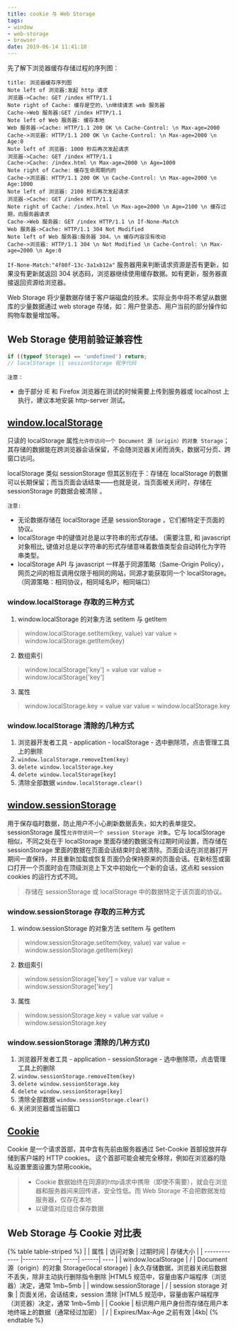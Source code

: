 ```yaml
---
title: cookie 与 Web Storage
tags:
- window
- web-storage
- browser
date: 2019-06-14 11:41:10
---
```


先了解下浏览器缓存存储过程的序列图：

```sequence
title: 浏览器缓存序列图
Note left of 浏览器:发起 http 请求
浏览器->Cache: GET /index HTTP/1.1
Note right of Cache: 缓存是空的，\n继续请求 web 服务器
Cache->Web 服务器:GET /index HTTP/1.1
Note left of Web 服务器: 缓存本地
Web 服务器->Cache: HTTP/1.1 200 OK \n Cache-Control: \n Max-age=2000
Cache->浏览器: HTTP/1.1 200 OK \n Cache-Control: \n Max-age=2000 \n Age:0
Note left of 浏览器: 1000 秒后再次发起请求
浏览器->Cache: GET /index HTTP/1.1
Cache->Cache: /index.html \n Max-age=2000 \n Age=1000
Note right of Cache: 缓存生命周期内的
Cache->浏览器: HTTP/1.1 200 OK \n Cache-Control: \n Max-age=2000 \n Age:1000
Note left of 浏览器: 2100 秒后再次发起请求
浏览器->Cache: GET /index HTTP/1.1
Note right of Cache: /index.html \n Max-age=2000 \n Age=2100 \n 缓存过期，向服务器请求
Cache->Web 服务器: GET /index HTTP/1.1 \n If-None-Match
Web 服务器->Cache: HTTP/1.1 304 Not Modified
Note left of Web 服务器:服务器 304，\n 缓存内容没有改动
Cache->浏览器: HTTP/1.1 304 \n Not Modified \n Cache-Control: \n Max-age=2000 \n Age:0
```
`If-None-Match:"4f80f-13c-3a1xb12a"` 服务器用来判断请求资源是否有更新，如果没有更新就返回 304 状态码，浏览器继续使用缓存数据。如有更新，服务器直接返回资源给浏览器。

Web Storage 将少量数据存储于客户端磁盘的技术。实际业务中将不希望从数据库的少量数据通过 web storage 存储，如：用户登录态、用户当前的部分操作如购物车数量增加等。

## Web Storage 使用前验证兼容性
```javascript
if ((typeof Storage) == 'undefined') return;
// localStorage || sessionStorage 程序代码
```

`注意：`
- 由于部分 IE 和 Firefox 浏览器在测试的时候需要上传到服务器或 localhost 上执行，建议本地安装 http-server 测试。

<!-- more -->


## [window.localStorage](https://developer.mozilla.org/zh-CN/docs/Web/API/Window/localStorage)
只读的 localStorage 属性`允许你访问一个 Document 源（origin）的对象 Storage`；其存储的数据能在跨浏览器会话保留，不会随浏览器关闭而消失，数据可分页、跨窗口访问。

localStorage 类似 sessionStorage
但其区别在于：存储在 localStorage 的数据可以长期保留；而当页面会话结束——也就是说，当页面被关闭时，存储在 sessionStorage 的数据会被清除 。

`注意:`
- 无论数据存储在 localStorage 还是 sessionStorage ，它们都特定于页面的协议。
- localStorage 中的键值对总是以字符串的形式存储。 (需要注意, 和 javascript 对象相比, 键值对总是以字符串的形式存储意味着数值类型会自动转化为字符串类型。
- localStorage API 与 javascript 一样基于同源策略（Same-Origin Policy），网页之间的相互调用仅限于相同的网站，同源才能获取同一个 localStorage。（同源策略：相同协议，相同域名IP，相同端口）

### window.localStorage 存取的三种方式
1.  window.localStorage 的对象方法 setItem 与 getItem
> window.localStorage.setItem(key, value)
  var value = window.localStorage.getItem(key)

2.  数组索引
> window.localStorage['key'] = value
> var value = window.localStorage['key']

3.  属性
> window.localStorage.key = value
> var value = window.localStorage.key

### window.localStorage 清除的几种方式
1. 浏览器开发者工具 - application - localStorage - 选中删除项，点击管理工具上的删除
2. `window.localStorage.removeItem(key)`
3. `delete window.localStorage.key`
4. `delete window.localStorage[key]`
5. 清除全部数据 `window.localStorage.clear()`

## [window.sessionStorage](https://developer.mozilla.org/zh-CN/docs/Web/API/Window/sessionStorage)
用于保存临时数据，防止用户不小心刷新数据丢失，如大的表单提交。
sessionStorage 属性`允许你访问一个 session Storage 对象`。它与 localStorage 相似，不同之处在于 localStorage 里面存储的数据没有过期时间设置，而存储在 sessionStorage 里面的数据在页面会话结束时会被清除。页面会话在浏览器打开期间一直保持，并且重新加载或恢复页面仍会保持原来的页面会话。在新标签或窗口打开一个页面时会在顶级浏览上下文中初始化一个新的会话，这点和 session cookies 的运行方式不同。

> 存储在 sessionStorage 或 localStorage 中的数据特定于该页面的协议。

### window.sessionStorage 存取的三种方式
1.  window.sessionStorage 的对象方法 setItem 与 getItem
> window.sessionStorage.setItem(key, value)
  var value = window.sessionStorage.getItem(key)

2.  数组索引
> window.sessionStorage['key'] = value
> var value = window.sessionStorage['key']

3.  属性
> window.sessionStorage.key = value
> var value = window.sessionStorage.key

### window.sessionStorage 清除的几种方式()
1. 浏览器开发者工具 - application - sessionStorage - 选中删除项，点击管理工具上的删除
2. `window.sessionStorage.removeItem(key)`
3. `delete window.sessionStorage.key`
4. `delete window.sessionStorage[key]`
5. 清除全部数据 `window.sessionStorage.clear()`
6. 关闭浏览器或当前窗口

## [Cookie](https://developer.mozilla.org/zh-CN/docs/Web/HTTP/Headers/Cookie)
Cookie 是一个请求首部，其中含有先前由服务器通过 Set-Cookie 首部投放并存储到客户端的 HTTP cookies。
这个首部可能会被完全移除，例如在浏览器的隐私设置里面设置为禁用cookie。

> *  Cookie 数据始终在同源的http请求中携带（即使不需要），就会在浏览器和服务器间来回传递，安全性低。而 Web Storage 不会把数据发给服务器，仅存在本地
> *  以键值对应组合保存数据


## Web Storage 与 Cookie 对比表
{% table table-striped %}
|         | 属性 | 访问对象 | 过期时间 | 存储大小 |
| ------------- |-------------| -----| ------| ---- |
| window.localStorage | / | Document 源（origin）的对象 Storage(local storage) | 永久存储数据，浏览器关闭后数据不丢失，除非主动执行删除指令删除 |HTML5 规范中，容量由客户端程序（浏览器）决定，通常 1mb~5mb |
| window.sessionStorage |   /  | session storage 对象 | 页面关闭，会话结束，session 清除 |HTML5 规范中，容量由客户端程序（浏览器）决定，通常 1mb~5mb |
| Cookie | 标识用户用户身份而存储在用户本地终端上的数据（通常经过加密） | / | Expires/Max-Age 之前有效 |4kb|
{% endtable %}
